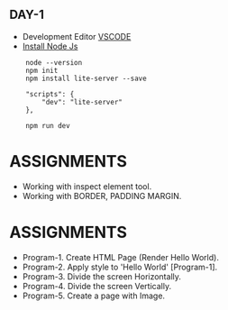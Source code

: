 ## DAY-1
* Development Editor [VSCODE](https://code.visualstudio.com/)
* [Install Node Js](https://nodejs.org/en/)  
```
    node --version
    npm init
    npm install lite-server --save

    "scripts": {
        "dev": "lite-server"
    },

    npm run dev
```

# ASSIGNMENTS
* Working with inspect element tool.
* Working with BORDER, PADDING MARGIN.


# ASSIGNMENTS
* Program-1. Create HTML Page (Render Hello World).
* Program-2. Apply style to 'Hello World' [Program-1].
* Program-3. Divide the screen Horizontally.
* Program-4. Divide the screen Vertically.
* Program-5. Create a page with Image.
